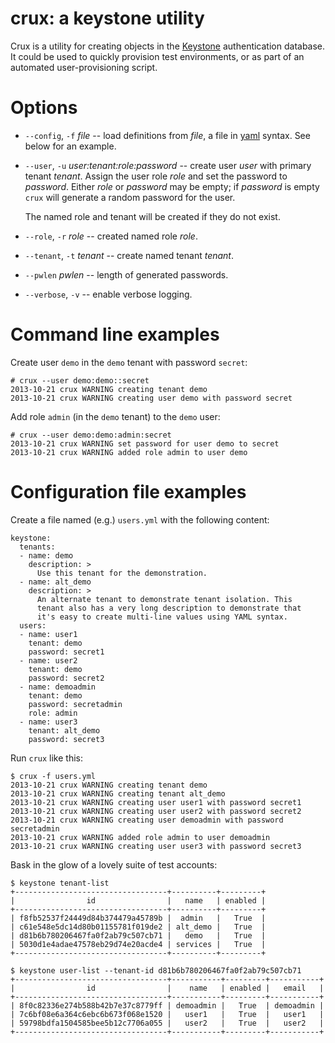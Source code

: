 crux: a keystone utility
========================

Crux is a utility for creating objects in the [Keystone][]
authentication database.  It could be used to quickly provision test
environments, or as part of an automated user-provisioning script.

[keystone]: http://docs.openstack.org/developer/keystone/

Options
=======

- `--config`, `-f` *file* -- load definitions from *file*, a file in
  [yaml][] syntax.  See below for an example.

- `--user`, `-u` *user:tenant:role:password* -- create user *user*
  with primary tenant *tenant*.  Assign the user role *role* and set
  the password to *password*.  Either *role* or *password* may be
  empty; if *password* is empty `crux` will generate a random password
  for the user.

  The named role and tenant will be created if they do not exist.

- `--role`, `-r` *role* -- created named role *role*.

- `--tenant`, `-t` *tenant* -- create named tenant *tenant*.

- `--pwlen` *pwlen* -- length of generated passwords.

- `--verbose`, `-v` -- enable verbose logging.

[yaml]: http://en.wikipedia.org/wiki/YAML

Command line examples
=====================

Create user `demo` in the `demo` tenant with password `secret`:

    # crux --user demo:demo::secret
    2013-10-21 crux WARNING creating tenant demo
    2013-10-21 crux WARNING creating user demo with password secret

Add role `admin` (in the `demo` tenant) to the `demo` user:

    # crux --user demo:demo:admin:secret
    2013-10-21 crux WARNING set password for user demo to secret
    2013-10-21 crux WARNING added role admin to user demo

Configuration file examples
===========================

Create a file named (e.g.) `users.yml` with the following content:

    keystone:
      tenants:
      - name: demo
        description: >
          Use this tenant for the demonstration.
      - name: alt_demo
        description: >
          An alternate tenant to demonstrate tenant isolation. This
          tenant also has a very long description to demonstrate that
          it's easy to create multi-line values using YAML syntax.
      users:
      - name: user1
        tenant: demo
        password: secret1
      - name: user2
        tenant: demo
        password: secret2
      - name: demoadmin
        tenant: demo
        password: secretadmin
        role: admin
      - name: user3
        tenant: alt_demo
        password: secret3

Run `crux` like this:

    $ crux -f users.yml
    2013-10-21 crux WARNING creating tenant demo
    2013-10-21 crux WARNING creating tenant alt_demo
    2013-10-21 crux WARNING creating user user1 with password secret1
    2013-10-21 crux WARNING creating user user2 with password secret2
    2013-10-21 crux WARNING creating user demoadmin with password secretadmin
    2013-10-21 crux WARNING added role admin to user demoadmin
    2013-10-21 crux WARNING creating user user3 with password secret3

Bask in the glow of a lovely suite of test accounts:

    $ keystone tenant-list
    +----------------------------------+----------+---------+
    |                id                |   name   | enabled |
    +----------------------------------+----------+---------+
    | f8fb52537f24449d84b374479a45789b |  admin   |   True  |
    | c61e548e5dc14d80b01155781f019de2 | alt_demo |   True  |
    | d81b6b780206467fa0f2ab79c507cb71 |   demo   |   True  |
    | 5030d1e4adae47578eb29d74e20acde4 | services |   True  |
    +----------------------------------+----------+---------+

    $ keystone user-list --tenant-id d81b6b780206467fa0f2ab79c507cb71
    +----------------------------------+-----------+---------+-----------+
    |                id                |    name   | enabled |   email   |
    +----------------------------------+-----------+---------+-----------+
    | 8f0c82336e274b588b42b7e37c8779ff | demoadmin |   True  | demoadmin |
    | 7c6bf08e6a364c6ebc6b673f068e1520 |   user1   |   True  |   user1   |
    | 59798bdfa1504585bee5b12c7706a055 |   user2   |   True  |   user2   |
    +----------------------------------+-----------+---------+-----------+

<!--
    $ keystone user-role-list --tenant demo --user demoadmin
    +----------------------------------+----------+----------------------------------+----------------------------------+
    |                id                |   name   |             user_id              |            tenant_id             |
    +----------------------------------+----------+----------------------------------+----------------------------------+
    | 9fe2ff9ee4384b1894a90878d3e92bab | _member_ | 8f0c82336e274b588b42b7e37c8779ff | d81b6b780206467fa0f2ab79c507cb71 |
    | 09ec0bdbe646425c83f5dbc1a67ec488 |  admin   | 8f0c82336e274b588b42b7e37c8779ff | d81b6b780206467fa0f2ab79c507cb71 |
    +----------------------------------+----------+----------------------------------+----------------------------------+
-->


